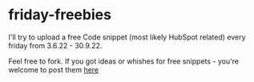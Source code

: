 # friday-freebies
I'll try to upload a free Code snippet (most likely HubSpot related) every friday from 3.6.22 - 30.9.22.

Feel free to fork. If you got ideas or whishes for free snippets - you're welcome to post them <a href="https://github.com/AvorB/friday-freebies/issues/1" title="ideas & whishes">here</a>

